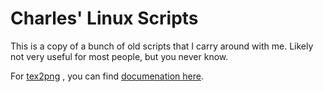 # Charles' Linux Scripts

This is a copy of a bunch of old scripts that I carry around with me.  Likely not very useful for most people, but you never know.

For [tex2png](tex2png) , you can find [documenation here](http://work.plager.net/latex/#png).

